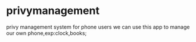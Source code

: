 # privymanagement
privy management system for phone users
we can use this app to manage our own phone,exp:clock,books;
